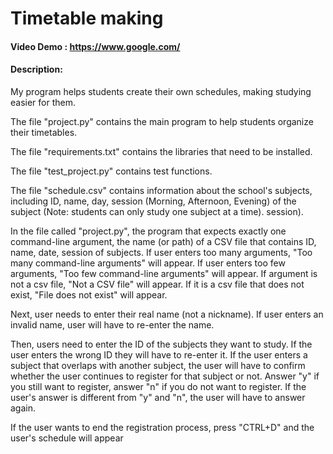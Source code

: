 # Timetable making
#### Video Demo :  <https://www.google.com/>
#### Description:
My program helps students create their own schedules, making studying easier for them.

The file "project.py" contains the main program to help students organize their timetables.

The file "requirements.txt" contains the libraries that need to be installed.

The file "test_project.py" contains test functions.

The file "schedule.csv" contains information about the school's subjects, including ID, name, day, session (Morning, Afternoon, Evening) of the subject (Note: students can only study one subject at a time). session).

In the file called "project.py", the program that expects exactly one command-line argument, the name (or path) of a CSV file that contains ID, name, date, session of subjects. If user enters too many arguments, "Too many command-line arguments" will appear. If user enters too few arguments, "Too few command-line arguments" will appear. If argument
is not a csv file, "Not a CSV file" will appear. If it is a csv file that does not exist, "File does not exist" will appear.

Next, user needs to enter their real name (not a nickname). If user enters an invalid name, user will have to re-enter the name.

Then, users need to enter the ID of the subjects they want to study.
If the user enters the wrong ID they will have to re-enter it. If the user enters a subject that overlaps with another subject, the user will have to confirm whether the user continues to register for that subject or not. Answer "y" if you still want to register, answer "n" if you do not want to register. If the user's answer is different from "y" and "n", the user will have to answer again.

If the user wants to end the registration process, press "CTRL+D" and the user's schedule will appear
